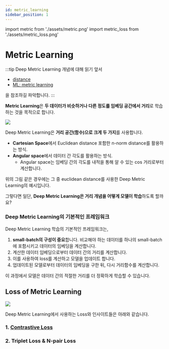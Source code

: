 ```yaml
---
id: metric_learning
sidebar_position: 1
---
```

import metric from './assets/metric.png'
import metric_loss from './assets/metric_loss.png'

# Metric Learning

:::tip
Deep Metric Learning 개념에 대해 읽기 앞서
- [distance](/concepts/mlconcept/data/distance.md)
- [ML: metric learning](/concepts/mlconcept/taxonomy/metriclearning.md) 

을 참조하길 파악합니다.
:::


**Metric Learning**은 **두 데이터가 비슷하거나 다른 정도를 임베딩 공간에서 거리**로 학습하는 것을 목적으로 합니다.


<div style={{textAlign: 'Center'}}>
    <img src={metric} style={{border: 'solid', width: 700}} />
</div>

Deep Metric Learning은 **거리 공간(함수)으로 크게 두 가지**를 사용합니다. 

- **Cartesian Space**에서 Euclidean distance 포함한 n-norm distance를 활용하는 방식.
- **Angular space**에서 데이터 간 각도를 활용하는 방식.
  - Angular space는 임베딩 간의 각도를 내적을 통해 알 수 있는 cos 거리로부터 계산합니다.
  
위의 그림 같은 경우에는 그 중 euclidean distance를 사용한 Deep Metric Learning의 예시입니다.

그렇다면 일단, **Deep Metric Learning은 거리 개념을 어떻게 모델이 학습**하도록 할까요?

### Deep Metric Learning의 기본적인 프레임워크

Deep Metric Learning 학습의 기본적인 프레임워크는, 

1. **small-batch의 구성이 중요**합니다. 비교해야 하는 데이터를 하나의 small-batch에 포함시키고 데이터의 임베딩을 계산합니다.
2. 계산한 데이터 임베딩으로부터 데이터 간의 거리를 계산합니다.
3. 이를 사용하여 loss를 계산하고 모델을 업데이트 합니다.
4. 업데이트된 모델로부터 데이터의 임베딩을 구한 뒤, 다시 거리함수를 계산합니다.

이 과정에서 모델은 데이터 간의 적절한 거리를 더 정확하게 학습할 수 있습니다.

## Loss of Metric Learning

<div style={{textAlign: 'Center'}}>
    <img src={metric_loss} style={{border: 'solid', width: 700}} />
</div>

Deep Metric Learning에서 사용하는 Loss와 인사이트들은 아래와 같습니다.

### 1. [Contrastive Loss](/docs/concepts/deeplearning/loss/contrastive.md)
### 2. Triplet Loss & N-pair Loss